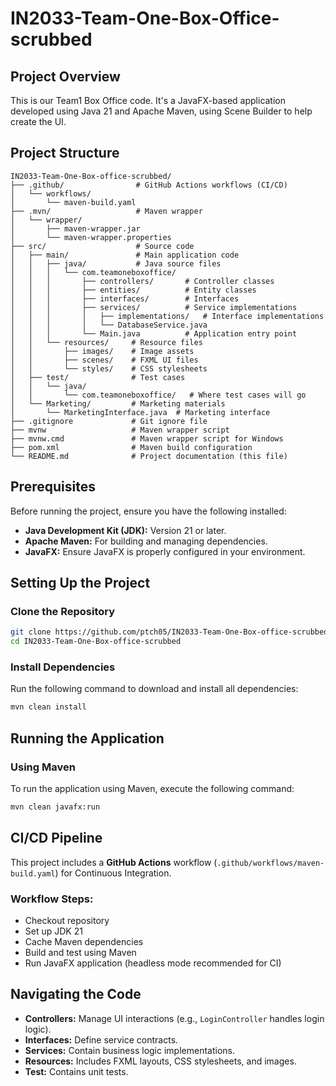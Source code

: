 # IN2033-Team-One-Box-Office-scrubbed

## Project Overview
This is our Team1 Box Office code. It's a JavaFX-based application developed using Java 21 and Apache Maven, using Scene Builder to help create the UI.

## Project Structure
```
IN2033-Team-One-Box-office-scrubbed/
├── .github/                # GitHub Actions workflows (CI/CD)
│   └── workflows/
│       └── maven-build.yaml
├── .mvn/                   # Maven wrapper
│   └── wrapper/
│       ├── maven-wrapper.jar
│       └── maven-wrapper.properties
├── src/                    # Source code
│   ├── main/               # Main application code
│   │   ├── java/           # Java source files
│   │   │   └── com.teamoneboxoffice/
│   │   │       ├── controllers/       # Controller classes
│   │   │       ├── entities/          # Entity classes
│   │   │       ├── interfaces/        # Interfaces
│   │   │       ├── services/          # Service implementations
│   │   │       │   ├── implementations/   # Interface implementations
│   │   │       │   └── DatabaseService.java
│   │   │       └── Main.java          # Application entry point
│   │   └── resources/     # Resource files
│   │       ├── images/    # Image assets
│   │       ├── scenes/    # FXML UI files
│   │       └── styles/    # CSS stylesheets
│   ├── test/              # Test cases
│   │   └── java/
│   │       └── com.teamoneboxoffice/   # Where test cases will go
│   └── Marketing/         # Marketing materials
│       └── MarketingInterface.java  # Marketing interface
├── .gitignore             # Git ignore file
├── mvnw                   # Maven wrapper script
├── mvnw.cmd               # Maven wrapper script for Windows
├── pom.xml                # Maven build configuration
└── README.md              # Project documentation (this file)
```

## Prerequisites
Before running the project, ensure you have the following installed:
- **Java Development Kit (JDK):** Version 21 or later.
- **Apache Maven:** For building and managing dependencies.
- **JavaFX:** Ensure JavaFX is properly configured in your environment.

## Setting Up the Project
### Clone the Repository
```sh
git clone https://github.com/ptch05/IN2033-Team-One-Box-office-scrubbed.git
cd IN2033-Team-One-Box-office-scrubbed
```

### Install Dependencies
Run the following command to download and install all dependencies:
```sh
mvn clean install
```

## Running the Application
### Using Maven
To run the application using Maven, execute the following command:
```sh
mvn clean javafx:run
```

## CI/CD Pipeline
This project includes a **GitHub Actions** workflow (`.github/workflows/maven-build.yaml`) for Continuous Integration.
### Workflow Steps:
- Checkout repository
- Set up JDK 21
- Cache Maven dependencies
- Build and test using Maven
- Run JavaFX application (headless mode recommended for CI)

## Navigating the Code
- **Controllers:** Manage UI interactions (e.g., `LoginController` handles login logic).
- **Interfaces:** Define service contracts.
- **Services:** Contain business logic implementations.
- **Resources:** Includes FXML layouts, CSS stylesheets, and images.
- **Test:** Contains unit tests.
